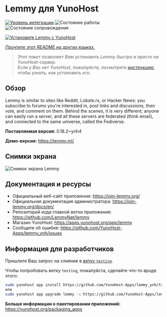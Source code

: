 <!--
Важно: этот README был автоматически сгенерирован <https://github.com/YunoHost/apps/tree/master/tools/readme_generator>
Он НЕ ДОЛЖЕН редактироваться вручную.
-->

# Lemmy для YunoHost

[![Уровень интеграции](https://apps.yunohost.org/badge/integration/lemmy)](https://ci-apps.yunohost.org/ci/apps/lemmy/)
![Состояние работы](https://apps.yunohost.org/badge/state/lemmy)
![Состояние сопровождения](https://apps.yunohost.org/badge/maintained/lemmy)

[![Установите Lemmy с YunoHost](https://install-app.yunohost.org/install-with-yunohost.svg)](https://install-app.yunohost.org/?app=lemmy)

*[Прочтите этот README на других языках.](./ALL_README.md)*

> *Этот пакет позволяет Вам установить Lemmy быстро и просто на YunoHost-сервер.*  
> *Если у Вас нет YunoHost, пожалуйста, посмотрите [инструкцию](https://yunohost.org/install), чтобы узнать, как установить его.*

## Обзор

Lemmy is similar to sites like Reddit, Lobste.rs, or Hacker News: you subscribe to forums you're interested in, post links and discussions, then vote, and comment on them. Behind the scenes, it is very different; anyone can easily run a server, and all these servers are federated (think email), and connected to the same universe, called the Fediverse.


**Поставляемая версия:** 0.18.2~ynh4

**Демо-версия:** <https://lemmy.ml/>

## Снимки экрана

![Снимок экрана Lemmy](./doc/screenshots/screenshot1.webp)

## Документация и ресурсы

- Официальный веб-сайт приложения: <https://join-lemmy.org/>
- Официальная документация администратора: <https://join-lemmy.org/docs/en/>
- Репозиторий кода главной ветки приложения: <https://github.com/LemmyNet/lemmy>
- Магазин YunoHost: <https://apps.yunohost.org/app/lemmy>
- Сообщите об ошибке: <https://github.com/YunoHost-Apps/lemmy_ynh/issues>

## Информация для разработчиков

Пришлите Ваш запрос на слияние в [ветку `testing`](https://github.com/YunoHost-Apps/lemmy_ynh/tree/testing).

Чтобы попробовать ветку `testing`, пожалуйста, сделайте что-то вроде этого:

```bash
sudo yunohost app install https://github.com/YunoHost-Apps/lemmy_ynh/tree/testing --debug
или
sudo yunohost app upgrade lemmy -u https://github.com/YunoHost-Apps/lemmy_ynh/tree/testing --debug
```

**Больше информации о пакетировании приложений:** <https://yunohost.org/packaging_apps>
